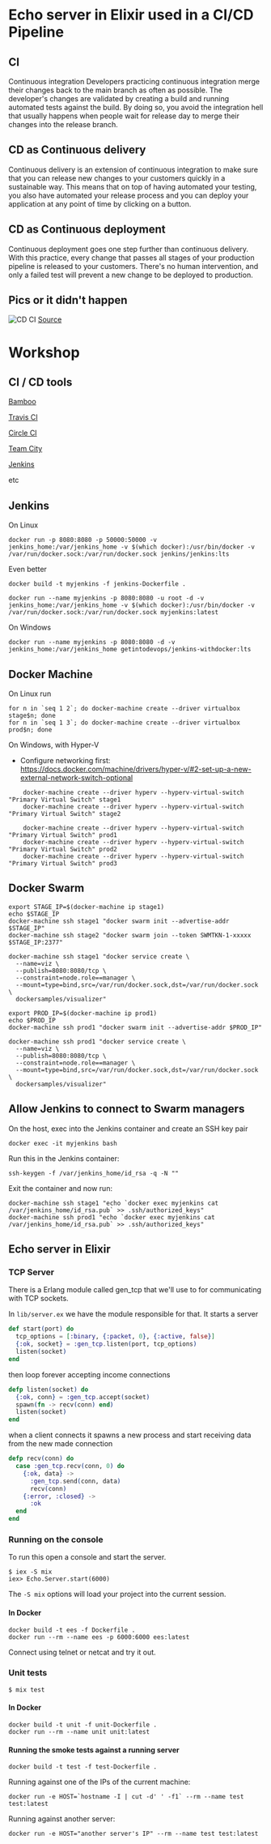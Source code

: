 # Echo server in Elixir used in a CI/CD Pipeline

## CI

Continuous integration
Developers practicing continuous integration merge their changes back to the main branch as often as possible. The developer's changes are validated by creating a build and running automated tests against the build. By doing so, you avoid the integration hell that usually happens when people wait for release day to merge their changes into the release branch.

## CD as Continuous delivery

Continuous delivery is an extension of continuous integration to make sure that you can release new changes to your customers quickly in a sustainable way. This means that on top of having automated your testing, you also have automated your release process and you can deploy your application at any point of time by clicking on a button.

## CD as Continuous deployment

Continuous deployment goes one step further than continuous delivery. With this practice, every change that passes all stages of your production pipeline is released to your customers. There's no human intervention, and only a failed test will prevent a new change to be deployed to production.

## Pics or it didn't happen

![CD CI](https://wac-cdn.atlassian.com/dam/jcr:84fa9fcf-4ad0-4417-96d3-e5d3387d7f81/CDmicro-600x338-retina2x-B_cicds.png?cdnVersion=ji)
[Source](https://www.atlassian.com/continuous-delivery/ci-vs-ci-vs-cd)

# Workshop

## CI / CD tools

[Bamboo](https://www.atlassian.com/software/bamboo)

[Travis CI](https://travis-ci.org/)

[Circle CI](https://circleci.com/)

[Team City](https://www.jetbrains.com/teamcity/)

[Jenkins](https://jenkins.io/)

etc

## Jenkins

On Linux

    docker run -p 8080:8080 -p 50000:50000 -v jenkins_home:/var/jenkins_home -v $(which docker):/usr/bin/docker -v /var/run/docker.sock:/var/run/docker.sock jenkins/jenkins:lts

Even better

    docker build -t myjenkins -f jenkins-Dockerfile .

    docker run --name myjenkins -p 8080:8080 -u root -d -v jenkins_home:/var/jenkins_home -v $(which docker):/usr/bin/docker -v /var/run/docker.sock:/var/run/docker.sock myjenkins:latest

On Windows

    docker run --name myjenkins -p 8080:8080 -d -v jenkins_home:/var/jenkins_home getintodevops/jenkins-withdocker:lts

## Docker Machine

On Linux run

    for n in `seq 1 2`; do docker-machine create --driver virtualbox stage$n; done
    for n in `seq 1 3`; do docker-machine create --driver virtualbox prod$n; done

On Windows, with Hyper-V

-   Configure networking first: <https://docs.docker.com/machine/drivers/hyper-v/#2-set-up-a-new-external-network-switch-optional>

```console
    docker-machine create --driver hyperv --hyperv-virtual-switch "Primary Virtual Switch" stage1
    docker-machine create --driver hyperv --hyperv-virtual-switch "Primary Virtual Switch" stage2

    docker-machine create --driver hyperv --hyperv-virtual-switch "Primary Virtual Switch" prod1
    docker-machine create --driver hyperv --hyperv-virtual-switch "Primary Virtual Switch" prod2
    docker-machine create --driver hyperv --hyperv-virtual-switch "Primary Virtual Switch" prod3
```

## Docker Swarm

    export STAGE_IP=$(docker-machine ip stage1)
    echo $STAGE_IP
    docker-machine ssh stage1 "docker swarm init --advertise-addr $STAGE_IP"
    docker-machine ssh stage2 "docker swarm join --token SWMTKN-1-xxxxx $STAGE_IP:2377"

    docker-machine ssh stage1 "docker service create \
      --name=viz \
      --publish=8080:8080/tcp \
      --constraint=node.role==manager \
      --mount=type=bind,src=/var/run/docker.sock,dst=/var/run/docker.sock \
      dockersamples/visualizer"

    export PROD_IP=$(docker-machine ip prod1)
    echo $PROD_IP
    docker-machine ssh prod1 "docker swarm init --advertise-addr $PROD_IP"

    docker-machine ssh prod1 "docker service create \
      --name=viz \
      --publish=8080:8080/tcp \
      --constraint=node.role==manager \
      --mount=type=bind,src=/var/run/docker.sock,dst=/var/run/docker.sock \
      dockersamples/visualizer"

## Allow Jenkins to connect to Swarm managers

On the host, exec into the Jenkins container and create an SSH key pair

    docker exec -it myjenkins bash

Run this in the Jenkins container:

    ssh-keygen -f /var/jenkins_home/id_rsa -q -N ""

Exit the container and now run:

    docker-machine ssh stage1 "echo `docker exec myjenkins cat /var/jenkins_home/id_rsa.pub` >> .ssh/authorized_keys"
    docker-machine ssh prod1 "echo `docker exec myjenkins cat /var/jenkins_home/id_rsa.pub` >> .ssh/authorized_keys"

## Echo server in Elixir

### TCP Server

There is a Erlang module called gen_tcp that we'll use to for communicating
with TCP sockets.

In `lib/server.ex` we have the module responsible for that. It starts
a server

```elixir
def start(port) do
  tcp_options = [:binary, {:packet, 0}, {:active, false}]
  {:ok, socket} = :gen_tcp.listen(port, tcp_options)
  listen(socket)
end
```

then loop forever accepting income connections

```elixir
defp listen(socket) do
  {:ok, conn} = :gen_tcp.accept(socket)
  spawn(fn -> recv(conn) end)
  listen(socket)
end
```

when a client connects it spawns a new process and start receiving data
from the new made connection

```elixir
defp recv(conn) do
  case :gen_tcp.recv(conn, 0) do
    {:ok, data} ->
      :gen_tcp.send(conn, data)
      recv(conn)
    {:error, :closed} ->
      :ok
  end
end
```

### Running on the console

To run this open a console and start the server.

    $ iex -S mix
    iex> Echo.Server.start(6000)

The `-S mix` options will load your project into the current session.

#### In Docker

    docker build -t ees -f Dockerfile .
    docker run --rm --name ees -p 6000:6000 ees:latest

Connect using telnet or netcat and try it out.

### Unit tests

    $ mix test

#### In Docker

    docker build -t unit -f unit-Dockerfile .
    docker run --rm --name unit unit:latest

#### Running the smoke tests against a running server

    docker build -t test -f test-Dockerfile .

Running against one of the IPs of the current machine:

    docker run -e HOST=`hostname -I | cut -d' ' -f1` --rm --name test test:latest

Running against another server:

    docker run -e HOST="another server's IP" --rm --name test test:latest

